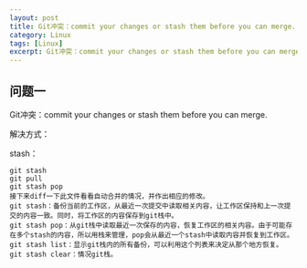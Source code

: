 ```yaml
---
layout: post
title: Git冲突：commit your changes or stash them before you can merge.
category: Linux
tags: [Linux]
excerpt: Git冲突：commit your changes or stash them before you can merge.
---
```


## 问题一 ##


Git冲突：commit your changes or stash them before you can merge.

解决方式：

stash：

	git stash
	git pull
	git stash pop
	接下来diff一下此文件看看自动合并的情况，并作出相应的修改。
	git stash：备份当前的工作区，从最近一次提交中读取相关内容，让工作区保持和上一次提交的内容一致。同时，将工作区的内容保存到git栈中。
	git stash pop：从git栈中读取最近一次保存的内容，恢复工作区的相关内容。由于可能存在多个stash的内容，所以用栈来管理，pop会从最近一个stash中读取内容并恢复到工作区。
	git stash list：显示git栈内的所有备份，可以利用这个列表来决定从那个地方恢复。
	git stash clear：情况git栈。
